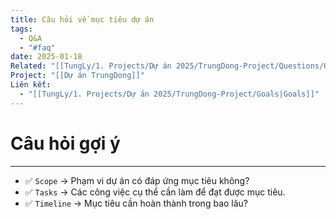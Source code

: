 ```yaml
---
title: Câu hỏi về mục tiêu dự án
tags:
  - Q&A
  - "#faq"
date: 2025-01-18
Related: "[[TungLy/1. Projects/Dự án 2025/TrungDong-Project/Questions/Question]]"
Project: "[[Dự án TrungDong]]"
Liên kết:
  - "[[TungLy/1. Projects/Dự án 2025/TrungDong-Project/Goals|Goals]]"
---
```

# Câu hỏi gợi ý
---
- ✅ `Scope` → Phạm vi dự án có đáp ứng mục tiêu không?
- ✅ `Tasks` → Các công việc cụ thể cần làm để đạt được mục tiêu.
- ✅ `Timeline` → Mục tiêu cần hoàn thành trong bao lâu?